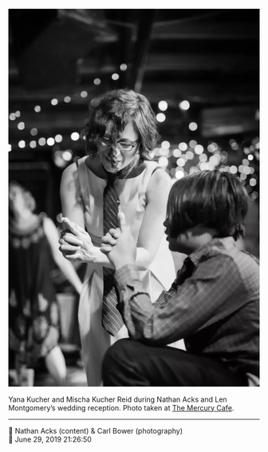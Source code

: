 ![Yana Kucher and Mischa Kucher Reid](assets/502337585562c41f5952df9c3e60b96a.webp)

Yana Kucher and Mischa Kucher Reid during Nathan Acks and Len Montgomery’s wedding reception. Photo taken at [The Mercury Cafe](http://mercurycafe.com/).

- - - -

<span aria-hidden="true">👥</span> Nathan Acks (content) & Carl Bower (photography)  
<span aria-hidden="true">📅</span> June 29, 2019 21:26:50
